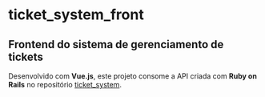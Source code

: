 # ticket_system_front

## Frontend do sistema de gerenciamento de tickets

Desenvolvido com **Vue.js**, este projeto consome a API criada com **Ruby on Rails** no repositório [ticket_system](https://github.com/RenanDGomes/ticket_system).
